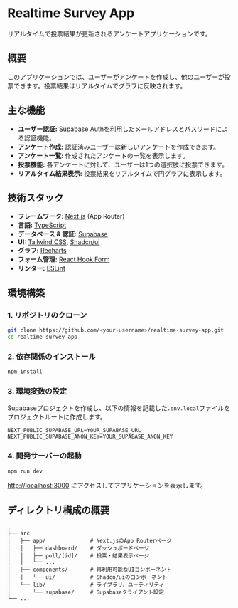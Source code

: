 # Realtime Survey App

リアルタイムで投票結果が更新されるアンケートアプリケーションです。

## 概要

このアプリケーションでは、ユーザーがアンケートを作成し、他のユーザーが投票できます。投票結果はリアルタイムでグラフに反映されます。

## 主な機能

- **ユーザー認証:** Supabase Authを利用したメールアドレスとパスワードによる認証機能。
- **アンケート作成:** 認証済みユーザーは新しいアンケートを作成できます。
- **アンケート一覧:** 作成されたアンケートの一覧を表示します。
- **投票機能:** 各アンケートに対して、ユーザーは1つの選択肢に投票できます。
- **リアルタイム結果表示:** 投票結果をリアルタイムで円グラフに表示します。

## 技術スタック

- **フレームワーク:** [Next.js](https://nextjs.org/) (App Router)
- **言語:** [TypeScript](https://www.typescriptlang.org/)
- **データベース & 認証:** [Supabase](https://supabase.io/)
- **UI:** [Tailwind CSS](https://tailwindcss.com/), [Shadcn/ui](https://ui.shadcn.com/)
- **グラフ:** [Recharts](https://recharts.org/)
- **フォーム管理:** [React Hook Form](https://react-hook-form.com/)
- **リンター:** [ESLint](https://eslint.org/)

## 環境構築

### 1. リポジトリのクローン

```bash
git clone https://github.com/<your-username>/realtime-survey-app.git
cd realtime-survey-app
```

### 2. 依存関係のインストール

```bash
npm install
```

### 3. 環境変数の設定

Supabaseプロジェクトを作成し、以下の情報を記載した`.env.local`ファイルをプロジェクトルートに作成します。

```
NEXT_PUBLIC_SUPABASE_URL=YOUR_SUPABASE_URL
NEXT_PUBLIC_SUPABASE_ANON_KEY=YOUR_SUPABASE_ANON_KEY
```

### 4. 開発サーバーの起動

```bash
npm run dev
```

[http://localhost:3000](http://localhost:3000) にアクセスしてアプリケーションを表示します。

## ディレクトリ構成の概要

```
.
├── src
│   ├── app/              # Next.jsのApp Routerページ
│   │   ├── dashboard/    # ダッシュボードページ
│   │   ├── poll/[id]/    # 投票・結果表示ページ
│   │   └── ...
│   ├── components/       # 再利用可能なUIコンポーネント
│   │   └── ui/           # Shadcn/uiのコンポーネント
│   └── lib/              # ライブラリ、ユーティリティ
│       └── supabase/     # Supabaseクライアント設定
└── ...
```
